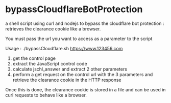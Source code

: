 # bypassCloudflareBotProtection
a shell script using curl and nodejs to bypass the cloudflare bot protection : retrieves the clearance cookie like a browser.

You must pass the url you want to access as a parameter to the script

Usage : ./bypassCloudflare.sh https://www.123456.com

1. get the control page
2. extract the JavaScript control code
3. calculate jschl_answer and extract 2 other parameters
4. perform a get request on the control url with the 3 parameters and retrieve the clearance cookie in the HTTP response

Once this is done, the clearance cookie is stored in a file and can be used in curl requests to behave like a browser.

